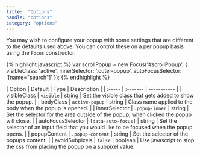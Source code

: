 ```yaml
---
title:  "Options"
handle: "options"
category: "options"
---
```


You may wish to configure your popup with some settings that are different to the defaults used above. You can control these on a per popup basis using the `Focus` constructor.

{% highlight javascript %}
  var scrollPopup = new Focus('#scrollPopup', {
    visibleClass: 'active',
    innerSelector: '.outer-popup',
    autoFocusSelector: '[name="search"]'
  });
{% endhighlight %}

| Option | Default | Type | Description |
| :----- | :------- | ----------- |
| visibleClass | `visible` | string | Set the visible class that gets added to show the popup. |
| bodyClass | `active-popup` | string | Class name applied to the body when the popup is opened. |
| innerSelector | `.popup-inner` | string | Set the selector for the area outside of the popup, when clicked the popup will close. |
| autoFocusSelector | `[data-auto-focus]` | string | Set the selector of an input field that you would like to be focused when the popup opens. |
| popupContent   | `.popup-content` | string | Set the selector of the popups content.  |
| avoidSubpixels | `false`  | boolean | Use javascript to stop the css from placing the popup on a subpixel value.
